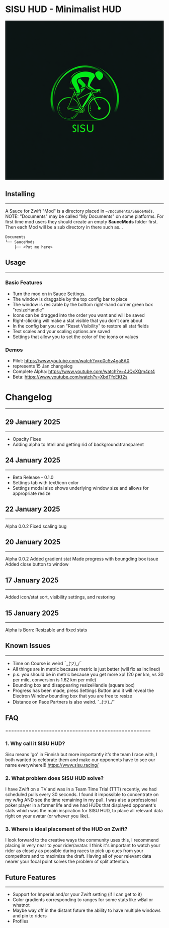 SISU HUD - Minimalist HUD 
=========================

![SISU HUD Logo](https://raw.githubusercontent.com/sauce-mods-sisu/sisu-hud/main/images/sisu-hud-logo.png)


## Installing
------------------
A Sauce for Zwift "Mod" is a directory placed in `~/Documents/SauceMods`.  NOTE: "Documents"
may be called "My Documents" on some platforms.  For first time mod users they should create
an empty **SauceMods** folder first.  Then each Mod will be a sub directory in there such as...
```
Documents
└── SauceMods
    ├── <Put me here>
```

## Usage
------------------
### Basic Features
- Turn the mod on in Sauce Settings.
- The window is draggable by the top config bar to place
- The window is resizable by the bottom right-hand corner green box "resizeHandle"
- Icons can be dragged into the order you want and will be saved
- Right-clicking will make a stat visible that you don't care about
- In the config bar you can "Reset Visibility" to restore all stat fields
- Text scales and your scaling options are saved
- Settings that allow you to set the color of the icons or values

### Demos
- Pilot: https://www.youtube.com/watch?v=o0c5v4ga8A0
 - represents 15 Jan changelog
- Complete Alpha: https://www.youtube.com/watch?v=4JQxXQm4pt4
- Beta: https://www.youtube.com/watch?v=XbdTfcEKf2s

# Changelog 
------------------

## 29 January 2025
------------------
- Opacity Fixes
- Adding alpha to html and getting rid of background:transparent 

## 24 January 2025
------------------
- Beta Release - 0.1.0
- Settings tab with text/icon color
- Settings modal also shows underlying window size and allows for appropriate resize

## 22 January 2025
------------------
Alpha 0.0.2
Fixed scaling bug

## 20 January 2025
------------------
Alpha 0.0.2
Added gradient stat
Made progress with boungding box issue
Added close button to window

## 17 January 2025
------------------
Added icon/stat sort, visibility settings, and restoring

## 15 January 2025
------------------
Alpha is Born: Resizable and fixed stats


## Known Issues
------------------
- Time on Course is weird ¯\_(ツ)_/¯
- All things are in metric because metric is just better (will fix as inclined)
 - p.s. you should be in metric because you get more xp! (20 per km, vs 30 per mile, conversion is 1.62 km per mile)
- Bounding box and disappearing resizeHandle (square box)
 - Progress has been made, press Settings Button and it will reveal the Electron Window bounding box that you are free to resize
- Distance on Pace Partners is also weird. ¯\_(ツ)_/¯


## FAQ
==================================================
### 1. Why call it SISU HUD?
Sisu means 'go' in Finnish but more importantly it's the team I race with, I both wanted to celebrate them and make our opponents have to see our name everywhere!!! https://www.sisu.racing/

### 2. What problem does SISU HUD solve?
I have Zwift on a TV and was in a Team Time Trial (TTT) recently, we had scheduled pulls every 30 seconds.  I found it impossible to concentrate on my w/kg AND see the time remaining in my pull.  I was also a professional poker player in a former life and we had HUDs that displayed opponent's stats which was the main inspiration for SISU HUD, to place all relevant data right on your avatar (or whever you like).  

### 3. Where is ideal placement of the HUD on Zwift?
I look forward to the creative ways the community uses this, I recommend placing in very near to your rider/avatar.  I think it's important to watch your rider as closely as possible during races to pick up cues from your competitors and to maximize the draft.  Having all of your relevant data nearer your focal point solves the problem of split attention.

## Future Features
------------------
- Support for Imperial and/or your Zwift setting (if I can get to it)
- Color gradients corresponding to ranges for some stats like wBal or whatnot
- Maybe way off in the distant future the ability to have multiple windows and pin to riders
- Profiles